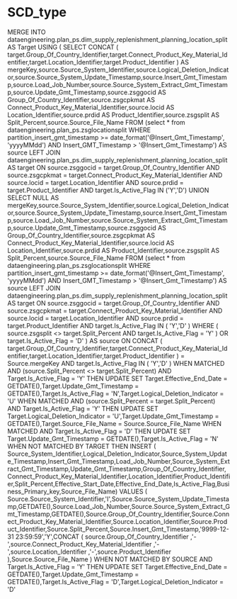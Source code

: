 # SCD_type
MERGE INTO dataengineering.plan_ps.dim_supply_replenishment_planning_location_split AS Target USING ( SELECT CONCAT ( target.Group_Of_Country_Identifier,target.Connect_Product_Key_Material_Identifier,target.Location_Identifier,target.Product_Identifier ) AS mergeKey,source.Source_System_Identifier,source.Logical_Deletion_Indicator,source.Source_System_Update_Timestamp,source.Insert_Gmt_Timestamp,source.Load_Job_Number,source.Source_System_Extract_Gmt_Timestamp,source.Update_Gmt_Timestamp,source.zsggocid AS Group_Of_Country_Identifier,source.zsgcpkmat AS Connect_Product_Key_Material_Identifier,source.locid AS Location_Identifier,source.prdid AS Product_Identifier,source.zsgsplit AS Split_Percent,source.Source_File_Name FROM (select * from dataengineering.plan_ps.zsglocationsplit WHERE partition_insert_gmt_timestamp >= date_format('@Insert_Gmt_Timestamp', 'yyyyMMdd') AND Insert_GMT_Timestamp > '@Insert_Gmt_Timestamp') AS source LEFT JOIN dataengineering.plan_ps.dim_supply_replenishment_planning_location_split AS target ON source.zsggocid = target.Group_Of_Country_Identifier AND source.zsgcpkmat = target.Connect_Product_Key_Material_Identifier AND source.locid = target.Location_Identifier AND source.prdid = target.Product_Identifier AND target.Is_Active_Flag IN ('Y','D') UNION SELECT NULL AS mergeKey,source.Source_System_Identifier,source.Logical_Deletion_Indicator,source.Source_System_Update_Timestamp,source.Insert_Gmt_Timestamp,source.Load_Job_Number,source.Source_System_Extract_Gmt_Timestamp,source.Update_Gmt_Timestamp,source.zsggocid AS Group_Of_Country_Identifier,source.zsgcpkmat AS Connect_Product_Key_Material_Identifier,source.locid AS Location_Identifier,source.prdid AS Product_Identifier,source.zsgsplit AS Split_Percent,source.Source_File_Name FROM (select * from dataengineering.plan_ps.zsglocationsplit WHERE partition_insert_gmt_timestamp >= date_format('@Insert_Gmt_Timestamp', 'yyyyMMdd') AND Insert_GMT_Timestamp > '@Insert_Gmt_Timestamp') AS source LEFT JOIN dataengineering.plan_ps.dim_supply_replenishment_planning_location_split AS target ON source.zsggocid = target.Group_Of_Country_Identifier AND source.zsgcpkmat = target.Connect_Product_Key_Material_Identifier AND source.locid = target.Location_Identifier AND source.prdid = target.Product_Identifier AND target.Is_Active_Flag IN ( 'Y','D' ) WHERE ( source.zsgsplit <> target.Split_Percent AND target.Is_Active_Flag = 'Y' ) OR target.Is_Active_Flag = 'D' ) AS source ON CONCAT ( target.Group_Of_Country_Identifier,target.Connect_Product_Key_Material_Identifier,target.Location_Identifier,target.Product_Identifier ) = Source.mergeKey AND target.Is_Active_Flag IN ( 'Y','D' ) WHEN MATCHED AND (source.Split_Percent <> target.Split_Percent) AND Target.Is_Active_Flag = 'Y' THEN UPDATE SET Target.Effective_End_Date = GETDATE(),Target.Update_Gmt_Timestamp = GETDATE(),Target.Is_Active_Flag = 'N',Target.Logical_Deletion_Indicator = 'U' WHEN MATCHED AND (source.Split_Percent = target.Split_Percent) AND Target.Is_Active_Flag = 'Y' THEN UPDATE SET Target.Logical_Deletion_Indicator = 'U',Target.Update_Gmt_Timestamp = GETDATE(),Target.Source_File_Name = Source.Source_File_Name WHEN MATCHED AND Target.Is_Active_Flag = 'D' THEN UPDATE SET Target.Update_Gmt_Timestamp = GETDATE(),Target.Is_Active_Flag = 'N' WHEN NOT MATCHED BY TARGET THEN INSERT ( Source_System_Identifier,Logical_Deletion_Indicator,Source_System_Update_Timestamp,Insert_Gmt_Timestamp,Load_Job_Number,Source_System_Extract_Gmt_Timestamp,Update_Gmt_Timestamp,Group_Of_Country_Identifier,Connect_Product_Key_Material_Identifier,Location_Identifier,Product_Identifier,Split_Percent,Effective_Start_Date,Effective_End_Date,Is_Active_Flag,Business_Primary_key,Source_File_Name) VALUES ( Source.Source_System_Identifier,'I',Source.Source_System_Update_Timestamp,GETDATE(),Source.Load_Job_Number,Source.Source_System_Extract_Gmt_Timestamp,GETDATE(),Source.Group_Of_Country_Identifier,Source.Connect_Product_Key_Material_Identifier,Source.Location_Identifier,Source.Product_Identifier,Source.Split_Percent,Source.Insert_Gmt_Timestamp,'9999-12-31 23:59:59','Y',CONCAT ( source.Group_Of_Country_Identifier ,'-',source.Connect_Product_Key_Material_Identifier ,'-',source.Location_Identifier ,'-',source.Product_Identifier ),Source.Source_File_Name ) WHEN NOT MATCHED BY SOURCE AND Target.Is_Active_Flag = 'Y' THEN UPDATE SET Target.Effective_End_Date = GETDATE(),Target.Update_Gmt_Timestamp = GETDATE(),Target.Is_Active_Flag = 'D',Target.Logical_Deletion_Indicator = 'D'
